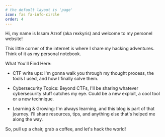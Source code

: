 ```yaml
---
# the default layout is 'page'
icon: fas fa-info-circle
order: 4
---
```




Hi, my name is Issam Azrof (aka rexkyris) and welcome to my personel website!

This little corner of the internet is where I share my hacking adventures. Think of it as my personal notebook.

What You'll Find Here:

* CTF write ups: I'm gonna walk you through my thought process, the tools I used, and how I finally solve them.

* Cybersecurity Topics: Beyond CTFs, I'll be sharing whatever cybersecurity stuff catches my eye. Could be a new exploit, a cool tool or a new technique.

* Learning & Growing: I'm always learning, and this blog is part of that journey. I'll share resources, tips, and anything else that's helped me along the way.


So, pull up a chair, grab a coffee, and let's hack the world!






